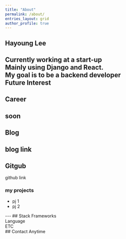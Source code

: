 ```yaml
---
title: "About"
permalink: /about/
entries_layout: grid
author_profile: true
---
```

## Hayoung Lee
Currently working at a start-up <br/>
Mainly using Django and React. <br/>
My goal is to be a backend developer <br/>
Future Interest
---
## Career
soon
---
## Blog
blog link
---
## Gitgub 
github link

### my projects
<ul>
  <li>pj 1</li>
  <li>pj 2</li>
</ul>
---
## Stack
Frameworks <br/>
Language <br/>
ETC <br/>
## Contact
Anytime

